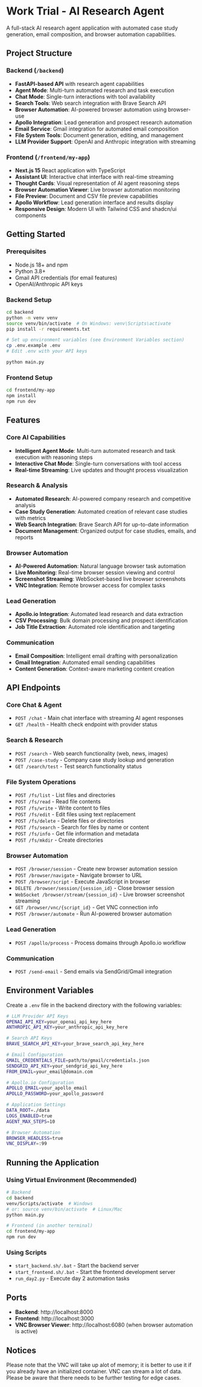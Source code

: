 # Work Trial - AI Research Agent

A full-stack AI research agent application with automated case study generation, email composition, and browser automation capabilities.

## Project Structure

### Backend (`/backend`)
- **FastAPI-based API** with research agent capabilities
- **Agent Mode**: Multi-turn automated research and task execution
- **Chat Mode**: Single-turn interactions with tool availability
- **Search Tools**: Web search integration with Brave Search API
- **Browser Automation**: AI-powered browser automation using browser-use
- **Apollo Integration**: Lead generation and prospect research automation
- **Email Service**: Gmail integration for automated email composition
- **File System Tools**: Document generation, editing, and management
- **LLM Provider Support**: OpenAI and Anthropic integration with streaming

### Frontend (`/frontend/my-app`)
- **Next.js 15** React application with TypeScript
- **Assistant UI**: Interactive chat interface with real-time streaming
- **Thought Cards**: Visual representation of AI agent reasoning steps
- **Browser Automation Viewer**: Live browser automation monitoring
- **File Preview**: Document and CSV file preview capabilities
- **Apollo Workflow**: Lead generation interface and results display
- **Responsive Design**: Modern UI with Tailwind CSS and shadcn/ui components

## Getting Started

### Prerequisites
- Node.js 18+ and npm
- Python 3.8+
- Gmail API credentials (for email features)
- OpenAI/Anthropic API keys

### Backend Setup
```bash
cd backend
python -m venv venv
source venv/bin/activate  # On Windows: venv\Scripts\activate
pip install -r requirements.txt

# Set up environment variables (see Environment Variables section)
cp .env.example .env
# Edit .env with your API keys

python main.py
```

### Frontend Setup
```bash
cd frontend/my-app
npm install
npm run dev
```

## Features

### Core AI Capabilities
- **Intelligent Agent Mode**: Multi-turn automated research and task execution with reasoning steps
- **Interactive Chat Mode**: Single-turn conversations with tool access
- **Real-time Streaming**: Live updates and thought process visualization

### Research & Analysis
- **Automated Research**: AI-powered company research and competitive analysis
- **Case Study Generation**: Automated creation of relevant case studies with metrics
- **Web Search Integration**: Brave Search API for up-to-date information
- **Document Management**: Organized output for case studies, emails, and reports

### Browser Automation
- **AI-Powered Automation**: Natural language browser task automation
- **Live Monitoring**: Real-time browser session viewing and control
- **Screenshot Streaming**: WebSocket-based live browser screenshots
- **VNC Integration**: Remote browser access for complex tasks

### Lead Generation
- **Apollo.io Integration**: Automated lead research and data extraction
- **CSV Processing**: Bulk domain processing and prospect identification
- **Job Title Extraction**: Automated role identification and targeting

### Communication
- **Email Composition**: Intelligent email drafting with personalization
- **Gmail Integration**: Automated email sending capabilities
- **Content Generation**: Context-aware marketing content creation

## API Endpoints

### Core Chat & Agent
- `POST /chat` - Main chat interface with streaming AI agent responses
- `GET /health` - Health check endpoint with provider status

### Search & Research
- `POST /search` - Web search functionality (web, news, images)
- `POST /case-study` - Company case study lookup and generation
- `GET /search/test` - Test search functionality status

### File System Operations
- `POST /fs/list` - List files and directories
- `POST /fs/read` - Read file contents
- `POST /fs/write` - Write content to files
- `POST /fs/edit` - Edit files using text replacement
- `POST /fs/delete` - Delete files or directories
- `POST /fs/search` - Search for files by name or content
- `POST /fs/info` - Get file information and metadata
- `POST /fs/mkdir` - Create directories

### Browser Automation
- `POST /browser/session` - Create new browser automation session
- `POST /browser/navigate` - Navigate browser to URL
- `POST /browser/script` - Execute JavaScript in browser
- `DELETE /browser/session/{session_id}` - Close browser session
- `WebSocket /browser/stream/{session_id}` - Live browser screenshot streaming
- `GET /browser/vnc/{script_id}` - Get VNC connection info
- `POST /browser/automate` - Run AI-powered browser automation

### Lead Generation
- `POST /apollo/process` - Process domains through Apollo.io workflow

### Communication
- `POST /send-email` - Send emails via SendGrid/Gmail integration

## Environment Variables

Create a `.env` file in the backend directory with the following variables:

```bash
# LLM Provider API Keys
OPENAI_API_KEY=your_openai_api_key_here
ANTHROPIC_API_KEY=your_anthropic_api_key_here

# Search API Keys
BRAVE_SEARCH_API_KEY=your_brave_search_api_key_here

# Email Configuration
GMAIL_CREDENTIALS_FILE=path/to/gmail/credentials.json
SENDGRID_API_KEY=your_sendgrid_api_key_here
FROM_EMAIL=your_email@domain.com

# Apollo.io Configuration
APOLLO_EMAIL=your_apollo_email
APOLLO_PASSWORD=your_apollo_password

# Application Settings
DATA_ROOT=./data
LOGS_ENABLED=true
AGENT_MAX_STEPS=10

# Browser Automation
BROWSER_HEADLESS=true
VNC_DISPLAY=:99
```

## Running the Application

### Using Virtual Environment (Recommended)
```bash
# Backend
cd backend
venv/Scripts/activate  # Windows
# or: source venv/bin/activate  # Linux/Mac
python main.py

# Frontend (in another terminal)
cd frontend/my-app
npm run dev
```

### Using Scripts
- `start_backend.sh/.bat` - Start the backend server
- `start_frontend.sh/.bat` - Start the frontend development server
- `run_day2.py` - Execute day 2 automation tasks

## Ports
- **Backend**: http://localhost:8000
- **Frontend**: http://localhost:3000
- **VNC Browser Viewer**: http://localhost:6080 (when browser automation is active)

## Notices

Please note that the VNC will take up alot of memory; it is better to use it if you already have an initialized container. VNC can stream a lot of data. Please be aware that there needs to be further testing for edge cases.
